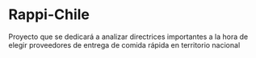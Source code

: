 # Rappi-Chile
Proyecto que se dedicará a analizar directrices importantes a la hora de elegir proveedores de entrega de comida rápida en territorio nacional
